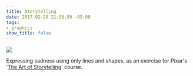 ```yaml
---
title: Storytelling
date: 2017-02-20 21:58:59 -05:00
tags:
- graphics
show_title: false
---
```


![](/uploads/memory.png)

Expressing sadness using only lines and shapes, as an exercise for Pixar's '[The Art of Storytelling](https://www.khanacademy.org/partner-content/pixar/storytelling)' course.
